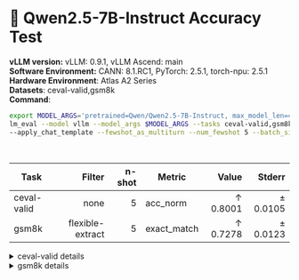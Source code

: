 # 🎯 Qwen2.5-7B-Instruct Accuracy Test
  <div>
    <strong>vLLM version:</strong> vLLM: 0.9.1, vLLM Ascend: main <br>
  </div>
  <div>
      <strong>Software Environment:</strong> CANN: 8.1.RC1, PyTorch: 2.5.1, torch-npu: 2.5.1 <br>
  </div>
  <div>
      <strong>Hardware Environment</strong>: Atlas A2 Series <br>
  </div>
  <div>
      <strong>Datasets</strong>: ceval-valid,gsm8k <br>
  </div>
  <div>
      <strong>Command</strong>: 

  ```bash
  export MODEL_ARGS='pretrained=Qwen/Qwen2.5-7B-Instruct, max_model_len=4096,dtype=auto,tensor_parallel_size=2,gpu_memory_utilization=0.6'
lm_eval --model vllm --model_args $MODEL_ARGS --tasks ceval-valid,gsm8k \ 
--apply_chat_template --fewshot_as_multiturn --num_fewshot 5 --batch_size 1
  ```
  </div>
  <div>&nbsp;</div>
  
| Task                  | Filter | n-shot | Metric   | Value   | Stderr |
|-----------------------|-------:|-------:|----------|--------:|-------:|
| ceval-valid                           | none   | 5      | acc_norm | ↑ 0.8001 | ± 0.0105 |
| gsm8k                                 | flexible-extract | 5      | exact_match | ↑ 0.7278 | ± 0.0123 |
<details>
<summary>ceval-valid details</summary>

| Task                  | Filter | n-shot | Metric   | Value   | Stderr |
|-----------------------|-------:|-------:|----------|--------:|-------:|
| ceval-valid                           | none   | 5      | acc_norm | ↑ 0.8001 | ± 0.0105 |
| - ceval-valid_accountant              | none   | 5      | acc    | ↑ 0.8776 | ± 0.0473 |
| - ceval-valid_advanced_mathematics    | none   | 5      | acc    | ↑ 0.4211 | ± 0.1164 |
| - ceval-valid_art_studies             | none   | 5      | acc    | ↑ 0.7273 | ± 0.0787 |
| - ceval-valid_basic_medicine          | none   | 5      | acc    | ↑ 0.9474 | ± 0.0526 |
| - ceval-valid_business_administration | none   | 5      | acc    | ↑ 0.8485 | ± 0.0634 |
| - ceval-valid_chinese_language_and_literature | none   | 5      | acc    | ↑ 0.6087 | ± 0.1041 |
| - ceval-valid_civil_servant           | none   | 5      | acc    | ↑ 0.8298 | ± 0.0554 |
| - ceval-valid_clinical_medicine       | none   | 5      | acc    | ↑ 0.7727 | ± 0.0914 |
| - ceval-valid_college_chemistry       | none   | 5      | acc    | ↑ 0.6250 | ± 0.1009 |
| - ceval-valid_college_economics       | none   | 5      | acc    | ↑ 0.7455 | ± 0.0593 |
| - ceval-valid_college_physics         | none   | 5      | acc    | ↑ 0.7368 | ± 0.1038 |
| - ceval-valid_college_programming     | none   | 5      | acc    | ↑ 0.8649 | ± 0.0570 |
| - ceval-valid_computer_architecture   | none   | 5      | acc    | ↑ 0.7143 | ± 0.1010 |
| - ceval-valid_computer_network        | none   | 5      | acc    | ↑ 0.6842 | ± 0.1096 |
| - ceval-valid_discrete_mathematics    | none   | 5      | acc    | ↑ 0.2500 | ± 0.1118 |
| - ceval-valid_education_science       | none   | 5      | acc    | ↑ 0.8621 | ± 0.0652 |
| - ceval-valid_electrical_engineer     | none   | 5      | acc    | ↑ 0.6757 | ± 0.0780 |
| - ceval-valid_environmental_impact_assessment_engineer | none   | 5      | acc    | ↑ 0.7419 | ± 0.0799 |
| - ceval-valid_fire_engineer           | none   | 5      | acc    | ↑ 0.7419 | ± 0.0799 |
| - ceval-valid_high_school_biology     | none   | 5      | acc    | ↑ 0.8947 | ± 0.0723 |
| - ceval-valid_high_school_chemistry   | none   | 5      | acc    | ↑ 0.7368 | ± 0.1038 |
| - ceval-valid_high_school_chinese     | none   | 5      | acc    | ↑ 0.6842 | ± 0.1096 |
| - ceval-valid_high_school_geography   | none   | 5      | acc    | ↑ 0.8947 | ± 0.0723 |
| - ceval-valid_high_school_history     | none   | 5      | acc    | ↑ 0.9000 | ± 0.0688 |
| - ceval-valid_high_school_mathematics | none   | 5      | acc    | ↑ 0.5000 | ± 0.1213 |
| - ceval-valid_high_school_physics     | none   | 5      | acc    | ↑ 0.7368 | ± 0.1038 |
| - ceval-valid_high_school_politics    | none   | 5      | acc    | ↑ 0.8947 | ± 0.0723 |
| - ceval-valid_ideological_and_moral_cultivation | none   | 5      | acc    | ↑ 0.9474 | ± 0.0526 |
| - ceval-valid_law                     | none   | 5      | acc    | ↑ 0.6667 | ± 0.0983 |
| - ceval-valid_legal_professional      | none   | 5      | acc    | ↑ 0.7391 | ± 0.0936 |
| - ceval-valid_logic                   | none   | 5      | acc    | ↑ 0.6364 | ± 0.1050 |
| - ceval-valid_mao_zedong_thought      | none   | 5      | acc    | ↑ 0.9583 | ± 0.0417 |
| - ceval-valid_marxism                 | none   | 5      | acc    | ↑ 0.9474 | ± 0.0526 |
| - ceval-valid_metrology_engineer      | none   | 5      | acc    | ↑ 0.8333 | ± 0.0777 |
| - ceval-valid_middle_school_biology   | none   | 5      | acc    | ↑ 0.9524 | ± 0.0476 |
| - ceval-valid_middle_school_chemistry | none   | 5      | acc    | ↑ 0.9500 | ± 0.0500 |
| - ceval-valid_middle_school_geography | none   | 5      | acc    | ↑ 0.9167 | ± 0.0833 |
| - ceval-valid_middle_school_history   | none   | 5      | acc    | ↑ 0.9091 | ± 0.0627 |
| - ceval-valid_middle_school_mathematics | none   | 5      | acc    | ↑ 0.6842 | ± 0.1096 |
| - ceval-valid_middle_school_physics   | none   | 5      | acc    | ↑ 0.9474 | ± 0.0526 |
| - ceval-valid_middle_school_politics  | none   | 5      | acc    | ↑ 1.0000 | ± 0.0000 |
| - ceval-valid_modern_chinese_history  | none   | 5      | acc    | ↑ 0.9130 | ± 0.0601 |
| - ceval-valid_operating_system        | none   | 5      | acc    | ↑ 0.8421 | ± 0.0859 |
| - ceval-valid_physician               | none   | 5      | acc    | ↑ 0.8367 | ± 0.0533 |
| - ceval-valid_plant_protection        | none   | 5      | acc    | ↑ 0.8636 | ± 0.0749 |
| - ceval-valid_probability_and_statistics | none   | 5      | acc    | ↑ 0.5556 | ± 0.1205 |
| - ceval-valid_professional_tour_guide | none   | 5      | acc    | ↑ 0.8966 | ± 0.0576 |
| - ceval-valid_sports_science          | none   | 5      | acc    | ↑ 0.9474 | ± 0.0526 |
| - ceval-valid_tax_accountant          | none   | 5      | acc    | ↑ 0.8571 | ± 0.0505 |
| - ceval-valid_teacher_qualification   | none   | 5      | acc    | ↑ 0.9091 | ± 0.0438 |
| - ceval-valid_urban_and_rural_planner | none   | 5      | acc    | ↑ 0.8043 | ± 0.0591 |
| - ceval-valid_veterinary_medicine     | none   | 5      | acc    | ↑ 0.8261 | ± 0.0808 |
</details>
<details>
<summary>gsm8k details</summary>

| Task                  | Filter | n-shot | Metric   | Value   | Stderr |
|-----------------------|-------:|-------:|----------|--------:|-------:|
| gsm8k                                 | flexible-extract | 5      | exact_match | ↑ 0.7278 | ± 0.0123 |
</details>
